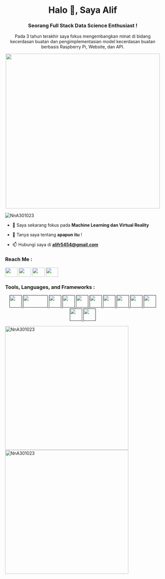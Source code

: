 <h1 align="center">Halo 👋, Saya Alif</h1>
<h3 align="center">Seorang Full Stack Data Science Enthusiast !</h3>
<p align="center">
  Pada 3 tahun terakhir saya fokus mengembangkan minat di bidang kecerdasan buatan dan pengimplementasian model kecerdasan buatan berbasis Raspberry Pi, Website, dan API.
</p>
<!-- icon gif -->
<p align="center">
  <img align="tcenter" src="https://i.pinimg.com/originals/91/16/8b/91168b4873f6659b3e9fdfe4b89cd864.gif" width="500" />
</p>


<!-- visitor -->
<p align="left"> <img src="https://komarev.com/ghpvc/?username=NnA301023&label=Profile%20views&color=0e75b6&style=flat" alt="NnA301023" /> </p>


- 🌱 Saya sekarang fokus pada **Machine Learning dan Virtual Reality**

- 💬 Tanya saya tentang **apapun itu** !

- 📫 Hubungi saya di **alifr5454@gmail.com**

<h3 align="left">Reach Me :</h3>
<p align="left">
<!-- Linkedin -->
<a href="https://www.linkedin.com/in/muhammad-alif-ramadhan-ba27b61b6/" target="blank"><img align="center" src="https://raw.githubusercontent.com/rahuldkjain/github-profile-readme-generator/master/src/images/icons/Social/linked-in-alt.svg" height="30" width="40" /></a>
<!-- Facebook -->
<a href="https://www.facebook.com/muhammadalif.ramadhan.37" target="blank"><img align="center" src="https://raw.githubusercontent.com/rahuldkjain/github-profile-readme-generator/c919601f7ee4d1b5a7ed75a4250601c32395c45c/src/images/icons/Social/facebook.svg" height="30" width="40" /></a>
<!-- Kaggle -->
<a href="https://www.kaggle.com/aliframadhan" target="blank"><img align="center" src="https://raw.githubusercontent.com/rahuldkjain/github-profile-readme-generator/c919601f7ee4d1b5a7ed75a4250601c32395c45c/src/images/icons/Social/kaggle.svg" height="30" width="40" /></a>
<!-- Medium -->
<a href="https://medium.com/@alifr5454" target="blank"><img align="center" src="https://raw.githubusercontent.com/rahuldkjain/github-profile-readme-generator/c919601f7ee4d1b5a7ed75a4250601c32395c45c/src/images/icons/Social/medium.svg" height="30" width="40" /></a>
  

<h3 align="left">Tools, Languages, and Frameworks :</h3>
<p align="center"> 
  <!--  Jupyter  -->
  <a href="" target="_blank"><img src = "https://www.vectorlogo.zone/logos/jupyter/jupyter-icon.svg" width = "40" height = "40"/> </a>
  <!--  R Studio  -->
  <a href="" target="_blank"><img src = "https://encrypted-tbn0.gstatic.com/images?q=tbn:ANd9GcS42ZHF9Bj3ww4bQeNk8bevjkXsFH2a6Rk4Sw&usqp=CAU" width = "80" height = "40"/> </a>
  <!--  Pycharm  -->
  <a href="" target="_blank"><img src = "https://encrypted-tbn0.gstatic.com/images?q=tbn:ANd9GcTv675Bs6TnOZW4b2IcHuWl7_syLMsTK0AIZ7ESnqDEuSuf2Xj9b6bDpnwt3WcbiLluZqw&usqp=CAU" width = "40" height = "40"/> </a>
  <!--  Python  -->
  <a href="" target="_blank"><img src = "https://raw.githubusercontent.com/rahuldkjain/github-profile-readme-generator/c919601f7ee4d1b5a7ed75a4250601c32395c45c/src/images/icons/ProgrammingLanguages/python.svg" width = "40" height = "40"/> </a>
  <!--  R  -->
  <a href="" target="_blank"><img src = "https://encrypted-tbn0.gstatic.com/images?q=tbn:ANd9GcRWkx43HeDnl5mW6FzG4lSo4E44AkUfaxsAtA&usqp=CAU" width = "40" height = "40"/> </a>
  <!--  openCV  -->
  <a href="" target="_blank"><img src = "https://raw.githubusercontent.com/rahuldkjain/github-profile-readme-generator/c919601f7ee4d1b5a7ed75a4250601c32395c45c/src/images/icons/AIML/opencv.svg" width = "40" height = "40"/> </a>
  <!--  Scikit Learn  -->
  <a href="" target="_blank"><img src = "https://raw.githubusercontent.com/rahuldkjain/github-profile-readme-generator/c919601f7ee4d1b5a7ed75a4250601c32395c45c/src/images/icons/AIML/scikit.svg" width = "40" height = "40"/> </a>
  <!--  Tensorflow  -->
  <a href="" target="_blank"><img src = "https://raw.githubusercontent.com/rahuldkjain/github-profile-readme-generator/c919601f7ee4d1b5a7ed75a4250601c32395c45c/src/images/icons/AIML/tensorflow.svg" width = "40" height = "40"/> </a>
  <!--  Pytorch  -->
  <a href="" target="_blank"><img src = "https://raw.githubusercontent.com/rahuldkjain/github-profile-readme-generator/c919601f7ee4d1b5a7ed75a4250601c32395c45c/src/images/icons/AIML/pytorch.svg" width = "40" height = "40"/> </a>
  <!--  Flask  -->
  <a href="" target="_blank"><img src = "https://raw.githubusercontent.com/rahuldkjain/github-profile-readme-generator/c919601f7ee4d1b5a7ed75a4250601c32395c45c/src/images/icons/Framework/flask.svg" width = "40" height = "40"/> </a>
  <!--  Streamlit  -->
  <a href="" target="_blank"><img src = "https://encrypted-tbn0.gstatic.com/images?q=tbn:ANd9GcQ1aFIslJRr61KrbXLvtgQkpUEUGlEJbQjU6g&usqp=CAU" width = "40" height = "40"/> </a>
  <!--  Arduino  -->
  <a href="" target="_blank"><img src = "https://raw.githubusercontent.com/rahuldkjain/github-profile-readme-generator/c919601f7ee4d1b5a7ed75a4250601c32395c45c/src/images/icons/Other/arduino.svg" width = "40" height = "40"/> </a>
</p>

<p><img align="left" src="https://github-readme-stats.vercel.app/api/top-langs?username=NnA301023&show_icons=true&locale=en&layout=compact&theme=tokyonight" alt="NnA301023" width = "400" /></p>

<p>&nbsp;<img align="center" src="https://github-readme-stats.vercel.app/api?username=NnA301023&show_icons=true&locale=en&theme=tokyonight" alt="NnA301023" width = "400"/></p>
